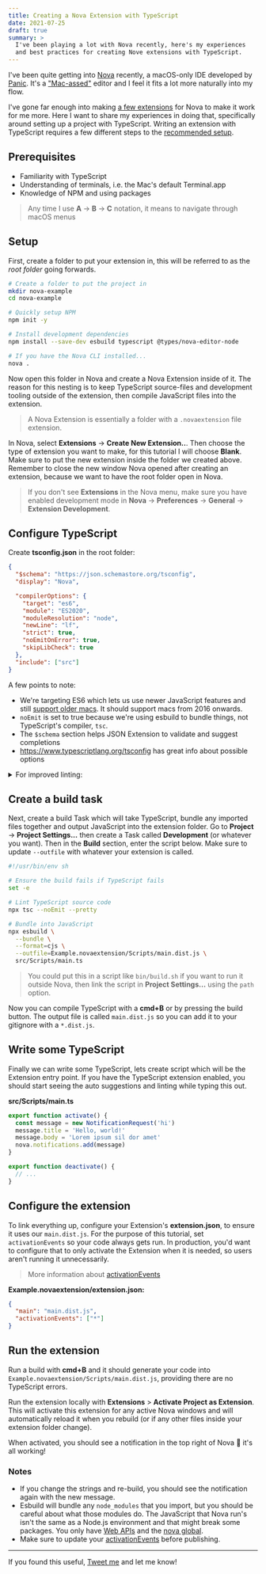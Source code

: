 ```yaml
---
title: Creating a Nova Extension with TypeScript
date: 2021-07-25
draft: true
summary: >
  I've been playing a lot with Nova recently, here's my experiences
  and best practices for creating Nove extensions with TypeScript.
---
```


I've been quite getting into [Nova](https://nova.app) recently, a macOS-only IDE developed by [Panic](https://panic.com). It's a ["Mac-assed"](https://daringfireball.net/linked/2020/03/20/mac-assed-mac-apps) editor and I feel it fits a lot more naturally into my flow.

I've gone far enough into making [a few extensions](https://github.com/robb-j?tab=repositories&q=nova-&type=&language=&sort=) for Nova to make it work for me more. Here I want to share my experiences in doing that, specifically around setting up a project with TypeScript. Writing an extension with TypeScript requires a few different steps to the [recommended setup](https://library.panic.com/nova/npm-packages-in-extensions/).

## Prerequisites

- Familiarity with TypeScript
- Understanding of terminals, i.e. the Mac's default Terminal.app
- Knowledge of NPM and using packages

> Any time I use **A** → **B** → **C** notation, it means to navigate through macOS menus

## Setup

First, create a folder to put your extension in, this will be referred to as the _root folder_ going forwards.

```bash
# Create a folder to put the project in
mkdir nova-example
cd nova-example

# Quickly setup NPM
npm init -y

# Install development dependencies
npm install --save-dev esbuild typescript @types/nova-editor-node

# If you have the Nova CLI installed...
nova .
```

Now open this folder in Nova and create a Nova Extension inside of it. The reason for this nesting is to keep TypeScript source-files and development tooling outside of the extension, then compile JavaScript files into the extension.

> A Nova Extension is essentially a folder with a `.novaextension` file extension.

In Nova, select **Extensions** → **Create New Extension..**. Then choose the type of extension you want to make, for this tutorial I will choose **Blank**. Make sure to put the new extension inside the folder we created above. Remember to close the new window Nova opened after creating an extension, because we want to have the root folder open in Nova.

> If you don't see **Extensions** in the Nova menu, make sure you have enabled development mode in **Nova** → **Preferences** → **General** → **Extension Development**.

## Configure TypeScript

Create **tsconfig.json** in the root folder:

```json
{
  "$schema": "https://json.schemastore.org/tsconfig",
  "display": "Nova",

  "compilerOptions": {
    "target": "es6",
    "module": "ES2020",
    "moduleResolution": "node",
    "newLine": "lf",
    "strict": true,
    "noEmitOnError": true,
    "skipLibCheck": true
  },
  "include": ["src"]
}
```

A few points to note:

- We're targeting ES6 which lets us use newer JavaScript features and still [support older macs](https://caniuse.com/?search=es6).
  It should support macs from 2016 onwards.
- `noEmit` is set to true because we're using esbuild to bundle things, not TypeScript's compiler, `tsc`.
- The `$schema` section helps JSON Extension to validate and suggest completions
- https://www.typescriptlang.org/tsconfig has great info about possible options

<details>
<summary>For improved linting:</summary>

Add these to your `compilerOptions`

```json
    "noImplicitReturns": true,
    "noFallthroughCasesInSwitch": true,
    "forceConsistentCasingInFileNames": true,
```

</details>

## Create a build task

Next, create a build Task which will take TypeScript, bundle any imported files together and output JavaScript into the extension folder. Go to **Project** → **Project Settings...** then create a Task called **Development** (or whatever you want). Then in the **Build** section, enter the script below. Make sure to update `--outfile` with whatever your extension is called.

```bash
#!/usr/bin/env sh

# Ensure the build fails if TypeScript fails
set -e

# Lint TypeScript source code
npx tsc --noEmit --pretty

# Bundle into JavaScript
npx esbuild \
  --bundle \
  --format=cjs \
  --outfile=Example.novaextension/Scripts/main.dist.js \
  src/Scripts/main.ts
```

> You could put this in a script like `bin/build.sh` if you want to run it outside Nova, then link the script in **Project Settings...** using the `path` option.

Now you can compile TypeScript with a **cmd+B** or by pressing the build button. The output file is called `main.dist.js` so you can add it to your gitignore with a `*.dist.js`.

## Write some TypeScript

Finally we can write some TypeScript, lets create script which will be the Extension entry point. If you have the TypeScript extension enabled, you should start seeing the auto suggestions and linting while typing this out.

**src/Scripts/main.ts**

```ts
export function activate() {
  const message = new NotificationRequest('hi')
  message.title = 'Hello, world!'
  message.body = 'Lorem ipsum sil dor amet'
  nova.notifications.add(message)
}

export function deactivate() {
  // ...
}
```

## Configure the extension

To link everything up, configure your Extension's **extension.json**, to ensure it uses our `main.dist.js`. For the purpose of this tutorial, set `activationEvents` so your code always gets run. In production, you'd want to configure that to only activate the Extension when it is needed, so users aren't running it unnecessarily.

> More information about [activationEvents](https://docs.nova.app/extensions/#activation-events)

**Example.novaextension/extension.json:**

```json
{
  "main": "main.dist.js",
  "activationEvents": ["*"]
}
```

## Run the extension

Run a build with **cmd+B** and it should generate your code into `Example.novaextension/Scripts/main.dist.js`, providing there are no TypeScript errors.

Run the extension locally with **Extensions** > **Activate Project as Extension**. This will activate this extension for any active Nova windows and will automatically reload it when you rebuild (or if any other files inside your extension folder change).

When activated, you should see a notification in the top right of Nova 🎉 it's all working!

### Notes

- If you change the strings and re-build, you should see the notification again with the new message.
- Esbuild will bundle any `node_modules` that you import, but you should be careful about what those modules do. The JavaScript that Nova run's isn't the same as a Node.js environment and that might break some packages. You only have [Web APIs](https://docs.nova.app/api-reference/web-apis/) and the [nova global](https://docs.nova.app/api-reference/environment/).
- Make sure to update your [activationEvents](https://docs.nova.app/extensions/#activation-events) before publishing.

---

If you found this useful, [Tweet me](https://twitter.com/robbb_j) and let me know!
